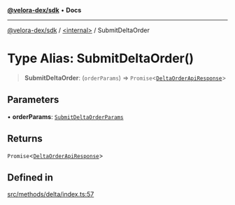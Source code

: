 [**@velora-dex/sdk**](../../README.md) • **Docs**

***

[@velora-dex/sdk](../../globals.md) / [\<internal\>](../README.md) / SubmitDeltaOrder

# Type Alias: SubmitDeltaOrder()

> **SubmitDeltaOrder**: (`orderParams`) => `Promise`\<[`DeltaOrderApiResponse`](../../type-aliases/DeltaOrderApiResponse.md)\>

## Parameters

• **orderParams**: [`SubmitDeltaOrderParams`](../../type-aliases/SubmitDeltaOrderParams.md)

## Returns

`Promise`\<[`DeltaOrderApiResponse`](../../type-aliases/DeltaOrderApiResponse.md)\>

## Defined in

[src/methods/delta/index.ts:57](https://github.com/paraswap/paraswap-sdk/blob/master/src/methods/delta/index.ts#L57)

